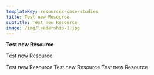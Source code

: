 ```yaml
---
templateKey: resources-case-studies
title: Test new Resource
subTitle: Test new Resource
image: /img/leadership-1.jpg
---
```

**Test new Resource**

Test new Resource

Test new Resource Test new Resource Test new Resource

